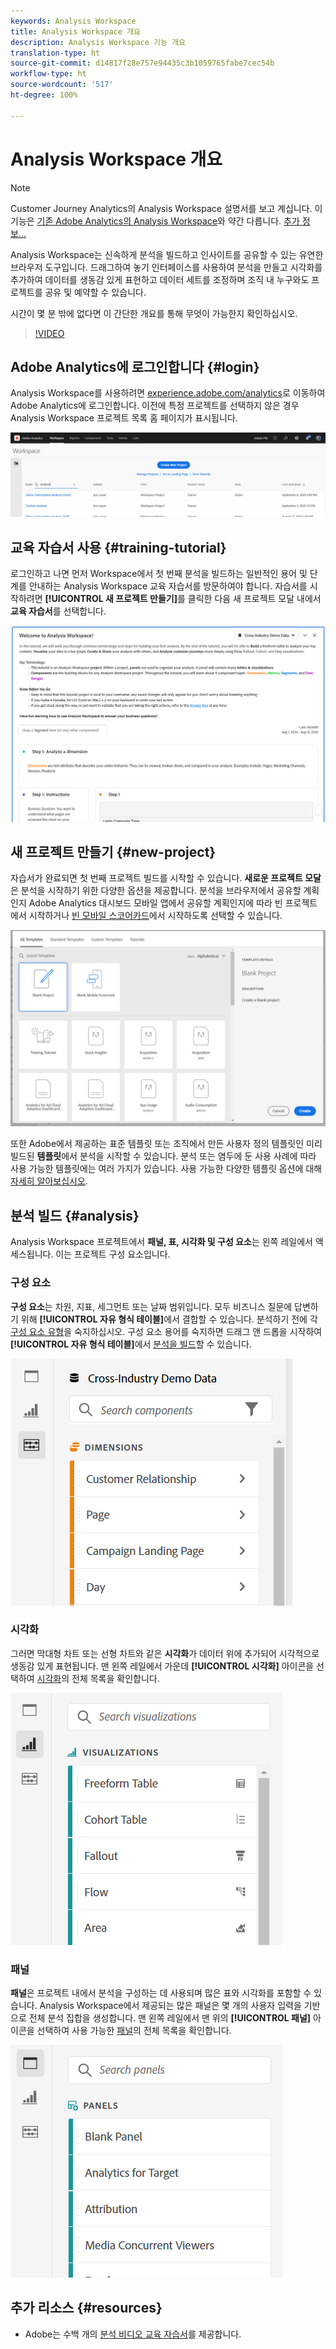 ```yaml
---
keywords: Analysis Workspace
title: Analysis Workspace 개요
description: Analysis Workspace 기능 개요
translation-type: ht
source-git-commit: d14817f28e757e94435c3b1059765fabe7cec54b
workflow-type: ht
source-wordcount: '517'
ht-degree: 100%

---
```



# Analysis Workspace 개요

>[!NOTE]
>
>Customer Journey Analytics의 Analysis Workspace 설명서를 보고 계십니다. 이 기능은 [기존 Adobe Analytics의 Analysis Workspace](https://experienceleague.adobe.com/docs/analytics/analyze/analysis-workspace/home.html?lang=ko-KR#analysis-workspace)와 약간 다릅니다. [추가 정보...](/help/getting-started/cja-aa.md)

Analysis Workspace는 신속하게 분석을 빌드하고 인사이트를 공유할 수 있는 유연한 브라우저 도구입니다. 드래그하여 놓기 인터페이스를 사용하여 분석을 만들고 시각화를 추가하여 데이터를 생동감 있게 표현하고 데이터 세트를 조정하며 조직 내 누구와도 프로젝트를 공유 및 예약할 수 있습니다.

시간이 몇 분 밖에 없다면 이 간단한 개요를 통해 무엇이 가능한지 확인하십시오.

>[!VIDEO](https://video.tv.adobe.com/v/26266/?quality=12)

## Adobe Analytics에 로그인합니다 {#login}

Analysis Workspace를 사용하려면 [experience.adobe.com/analytics](https://experience.adobe.com/analytics)로 이동하여 Adobe Analytics에 로그인합니다. 이전에 특정 프로젝트를 선택하지 않은 경우 Analysis Workspace 프로젝트 목록 홈 페이지가 표시됩니다.

![](assets/login-analytics.png)

## 교육 자습서 사용 {#training-tutorial}

로그인하고 나면 먼저 Workspace에서 첫 번째 분석을 빌드하는 일반적인 용어 및 단계를 안내하는 Analysis Workspace 교육 자습서를 방문하여야 합니다. 자습서를 시작하려면 **[!UICONTROL 새 프로젝트 만들기]**&#x200B;를 클릭한 다음 새 프로젝트 모달 내에서 **교육 자습서**&#x200B;를 선택합니다.

![](assets/training-tutorial.png)

## 새 프로젝트 만들기 {#new-project}

자습서가 완료되면 첫 번째 프로젝트 빌드를 시작할 수 있습니다. **새로운 프로젝트 모달**&#x200B;은 분석을 시작하기 위한 다양한 옵션을 제공합니다. 분석을 브라우저에서 공유할 계획인지 Adobe Analytics 대시보드 모바일 앱에서 공유할 계획인지에 따라 빈 프로젝트에서 시작하거나 [빈 모바일 스코어카드](https://docs.adobe.com/content/help/ko-KR/analytics/analyze/mobapp/curator.html)에서 시작하도록 선택할 수 있습니다.

![](assets/create-new-project.png)

또한 Adobe에서 제공하는 표준 템플릿 또는 조직에서 만든 사용자 정의 템플릿인 미리 빌드된 **템플릿**&#x200B;에서 분석을 시작할 수 있습니다. 분석 또는 염두에 둔 사용 사례에 따라 사용 가능한 템플릿에는 여러 가지가 있습니다. 사용 가능한 다양한 템플릿 옵션에 대해 [자세히 알아보십시오](/help/analysis-workspace/build-workspace-project/starter-projects.md).

## 분석 빌드 {#analysis}

Analysis Workspace 프로젝트에서 **패널, 표, 시각화 및 구성 요소**&#x200B;는 왼쪽 레일에서 액세스됩니다. 이는 프로젝트 구성 요소입니다.

### 구성 요소

**구성 요소**&#x200B;는 차원, 지표, 세그먼트 또는 날짜 범위입니다. 모두 비즈니스 질문에 답변하기 위해 **[!UICONTROL 자유 형식 테이블]**&#x200B;에서 결합할 수 있습니다. 분석하기 전에 각 [구성 요소 유형](/help/components/overview.md)을 숙지하십시오. 구성 요소 용어를 숙지하면 드래그 앤 드롭을 시작하여 **[!UICONTROL 자유 형식 테이블]**&#x200B;에서 [분석을 빌드](/help/analysis-workspace/build-workspace-project/freeform-overview.md)할 수 있습니다.

![](assets/build-components.png)

### 시각화

그러면 막대형 차트 또는 선형 차트와 같은 **시각화**&#x200B;가 데이터 위에 추가되어 시각적으로 생동감 있게 표현됩니다. 맨 왼쪽 레일에서 가운데 **[!UICONTROL 시각화]** 아이콘을 선택하여 [시각화](/help/analysis-workspace/visualizations/freeform-analysis-visualizations.md)의 전체 목록을 확인합니다.

![](assets/build-visualizations.png)

### 패널

**패널**&#x200B;은 프로젝트 내에서 분석을 구성하는 데 사용되며 많은 표와 시각화를 포함할 수 있습니다. Analysis Workspace에서 제공되는 많은 패널은 몇 개의 사용자 입력을 기반으로 전체 분석 집합을 생성합니다. 맨 왼쪽 레일에서 맨 위의 **[!UICONTROL 패널]** 아이콘을 선택하여 사용 가능한 [패널](/help/analysis-workspace/c-panels/panels.md)의 전체 목록을 확인합니다.

![](assets/build-panels.png)

## 추가 리소스 {#resources}

* Adobe는 수백 개의 [분석 비디오 교육 자습서](https://docs.adobe.com/content/help/en/analytics-learn/tutorials/overview.html)를 제공합니다.
